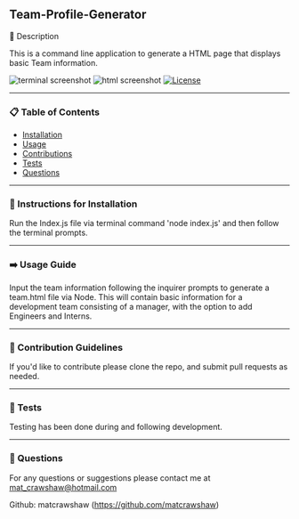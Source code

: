 ## Team-Profile-Generator

📖 Description

This is a command line application to generate a HTML page that displays basic Team information. 

![terminal screenshot](https://user-images.githubusercontent.com/119896882/224826459-13dda954-d20a-4747-8b9b-1ca658da1741.PNG)
![html screenshot](https://user-images.githubusercontent.com/119896882/224826158-637a3f54-7e92-4e92-b821-9185fcf05ff6.PNG)
[![License](https://img.shields.io/badge/License-Apache_2.0-blue.svg)](https://opensource.org/licenses/Apache-2.0)
_____________________

### 📋 Table of Contents

- [Installation](#💽-instructions-for-installation)
- [Usage](#➡️-usage-guide) 
- [Contributions](#🤚-contribution-guidelines) 
- [Tests](#🧪-tests)
- [Questions](#🙋-questions)

_____________________

### 💽 Instructions for Installation 

Run the Index.js file via terminal command 'node index.js' and then follow the terminal prompts.

_____________________

### ➡️ Usage Guide 

Input the team information following the inquirer prompts to generate a team.html file via Node. This will contain basic information for a development team consisting of a manager, with the option to add Engineers and Interns. 

_____________________

### 🤚 Contribution Guidelines 

If you'd like to contribute please clone the repo, and submit pull requests as needed. 

_____________________

### 🧪 Tests

Testing has been done during and following development. 

_____________________

### 🙋 Questions 

For any questions or suggestions please contact me at mat_crawshaw@hotmail.com

Github: matcrawshaw (https://github.com/matcrawshaw)

